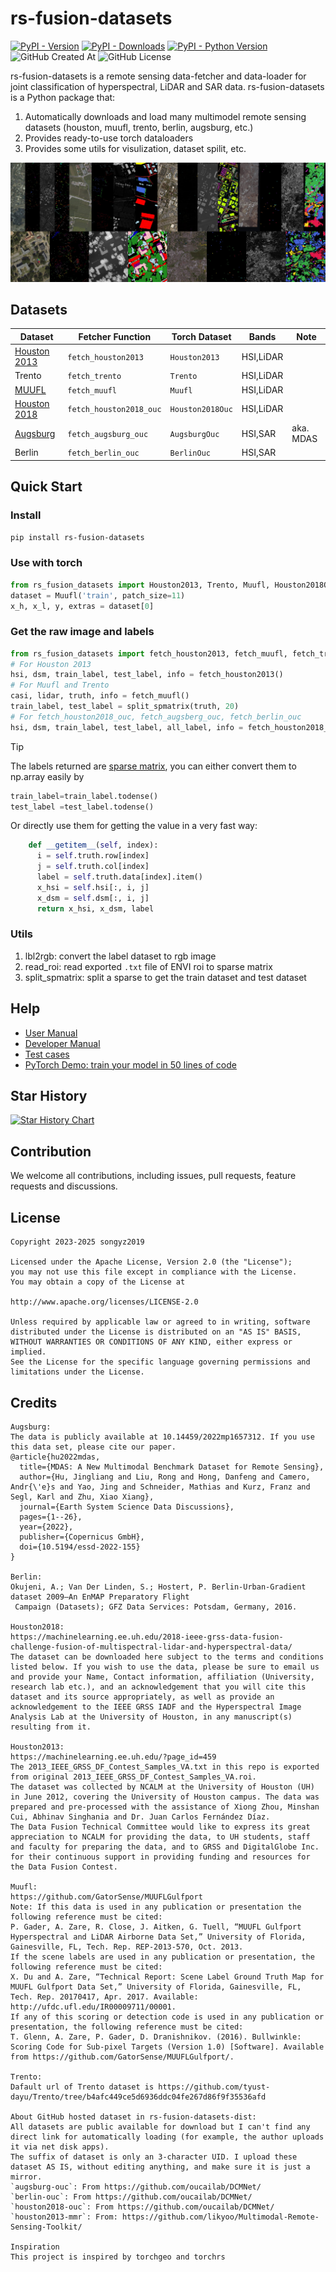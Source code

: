 # rs-fusion-datasets

[![PyPI - Version](https://img.shields.io/pypi/v/rs-fusion-datasets.svg)](https://pypi.org/project/rs-fusion-datasets)
[![PyPI - Downloads](https://img.shields.io/pypi/dm/rs-fusion-datasets)](https://pypi.org/project/rs-fusion-datasets)
[![PyPI - Python Version](https://img.shields.io/pypi/pyversions/rs-fusion-datasets.svg)](https://pypi.org/project/rs-fusion-datasets)
![GitHub Created At](https://img.shields.io/github/created-at/songyz2019/rs-fusion-datasets)
![GitHub License](https://img.shields.io/github/license/songyz2019/rs-fusion-datasets)

rs-fusion-datasets is a remote sensing data-fetcher and data-loader for joint classification of hyperspectral, LiDAR and SAR data. rs-fusion-datasets is a Python package that:
1. Automatically downloads and load many multimodel remote sensing datasets (houston, muufl, trento, berlin, augsburg, etc.)
2. Provides ready-to-use torch dataloaders
3. Provides some utils for visulization, dataset spilit, etc.

![screenshot](screenshot.jpg)

## Datasets

|Dataset|Fetcher Function|Torch Dataset | Bands | Note|
|---|---|---|---|---|
|[Houston 2013](https://machinelearning.ee.uh.edu/?page_id=459)|`fetch_houston2013`|`Houston2013`| HSI,LiDAR | |
|Trento|`fetch_trento`|`Trento`| HSI,LiDAR | |
|[MUUFL](https://doi.org/10.5281/zenodo.1186326)|`fetch_muufl`|`Muufl`| HSI,LiDAR | |
|[Houston 2018](https://machinelearning.ee.uh.edu/2018-ieee-grss-data-fusion-challenge-fusion-of-multispectral-lidar-and-hyperspectral-data/)|`fetch_houston2018_ouc`|`Houston2018Ouc`| HSI,LiDAR | |
|[Augsburg](https://mediatum.ub.tum.de/1657312)|`fetch_augsburg_ouc`|`AugsburgOuc`| HSI,SAR | aka. MDAS |
|Berlin|`fetch_berlin_ouc`|`BerlinOuc`| HSI,SAR | |



## Quick Start
### Install
```bash
pip install rs-fusion-datasets
```

### Use with torch
```python
from rs_fusion_datasets import Houston2013, Trento, Muufl, Houston2018Ouc, BerlinOuc, AugsburgOuc
dataset = Muufl('train', patch_size=11)
x_h, x_l, y, extras = dataset[0]
```

### Get the raw image and labels
```python
from rs_fusion_datasets import fetch_houston2013, fetch_muufl, fetch_trento, split_spmatrix
# For Houston 2013
hsi, dsm, train_label, test_label, info = fetch_houston2013()
# For Muufl and Trento
casi, lidar, truth, info = fetch_muufl()
train_label, test_label = split_spmatrix(truth, 20)
# For fetch_houston2018_ouc, fetch_augsberg_ouc, fetch_berlin_ouc
hsi, dsm, train_label, test_label, all_label, info = fetch_houston2018_ouc()
```

> [!TIP]
> The labels returned are [sparse matrix](https://docs.scipy.org/doc/scipy/reference/generated/scipy.sparse.coo_array.html), you can either convert them to np.array easily by
> ```python
> train_label=train_label.todense()
> test_label =test_label.todense()
> ```
> Or directly use them for getting the value in a very fast way:
> ```python
>     def __getitem__(self, index):
>       i = self.truth.row[index]
>       j = self.truth.col[index]
>       label = self.truth.data[index].item()
>       x_hsi = self.hsi[:, i, j]
>       x_dsm = self.dsm[:, i, j]
>       return x_hsi, x_dsm, label
> ```


### Utils
1. lbl2rgb: convert the label dataset to rgb image
2. read_roi: read exported `.txt` file of ENVI roi to sparse matrix
3. split_spmatrix: split a sparse to get the train dataset and test dataset


## Help
- [User Manual](https://github.com/songyz2019/rs-fusion-datasets/wiki/Usage)
- [Developer Manual](https://github.com/songyz2019/rs-fusion-datasets/wiki/Development)
- [Test cases](tests/test.py)
- [PyTorch Demo: train your model in 50 lines of code](tests/demo_torch.py)


## Star History

[![Star History Chart](https://api.star-history.com/svg?repos=songyz2019/rs-fusion-datasets&type=Date)](https://www.star-history.com/#songyz2019/rs-fusion-datasets&Date)

## Contribution
We welcome all contributions, including issues, pull requests, feature requests and discussions.

## License
```text
Copyright 2023-2025 songyz2019

Licensed under the Apache License, Version 2.0 (the "License");
you may not use this file except in compliance with the License.
You may obtain a copy of the License at

http://www.apache.org/licenses/LICENSE-2.0

Unless required by applicable law or agreed to in writing, software
distributed under the License is distributed on an "AS IS" BASIS,
WITHOUT WARRANTIES OR CONDITIONS OF ANY KIND, either express or implied.
See the License for the specific language governing permissions and
limitations under the License.
```

## Credits
```text
Augsburg:
The data is publicly available at 10.14459/2022mp1657312. If you use this data set, please cite our paper.
@article{hu2022mdas,
  title={MDAS: A New Multimodal Benchmark Dataset for Remote Sensing},
  author={Hu, Jingliang and Liu, Rong and Hong, Danfeng and Camero, Andr{\'e}s and Yao, Jing and Schneider, Mathias and Kurz, Franz and Segl, Karl and Zhu, Xiao Xiang},
  journal={Earth System Science Data Discussions},
  pages={1--26},
  year={2022},
  publisher={Copernicus GmbH},
  doi={10.5194/essd-2022-155}
}

Berlin:
Okujeni, A.; Van Der Linden, S.; Hostert, P. Berlin-Urban-Gradient dataset 2009—An EnMAP Preparatory Flight
 Campaign (Datasets); GFZ Data Services: Potsdam, Germany, 2016.

Houston2018: 
https://machinelearning.ee.uh.edu/2018-ieee-grss-data-fusion-challenge-fusion-of-multispectral-lidar-and-hyperspectral-data/
The dataset can be downloaded here subject to the terms and conditions listed below. If you wish to use the data, please be sure to email us and provide your Name, Contact information, affiliation (University, research lab etc.), and an acknowledgement that you will cite this dataset and its source appropriately, as well as provide an acknowledgement to the IEEE GRSS IADF and the Hyperspectral Image Analysis Lab at the University of Houston, in any manuscript(s) resulting from it.

Houston2013: 
https://machinelearning.ee.uh.edu/?page_id=459
The 2013_IEEE_GRSS_DF_Contest_Samples_VA.txt in this repo is exported from original 2013_IEEE_GRSS_DF_Contest_Samples_VA.roi.
The dataset was collected by NCALM at the University of Houston (UH) in June 2012, covering the University of Houston campus. The data was prepared and pre-processed with the assistance of Xiong Zhou, Minshan Cui, Abhinav Singhania and Dr. Juan Carlos Fernández Díaz.
The Data Fusion Technical Committee would like to express its great appreciation to NCALM for providing the data, to UH students, staff and faculty for preparing the data, and to GRSS and DigitalGlobe Inc. for their continuous support in providing funding and resources for the Data Fusion Contest.

Muufl:
https://github.com/GatorSense/MUUFLGulfport
Note: If this data is used in any publication or presentation the following reference must be cited:
P. Gader, A. Zare, R. Close, J. Aitken, G. Tuell, “MUUFL Gulfport Hyperspectral and LiDAR Airborne Data Set,” University of Florida, Gainesville, FL, Tech. Rep. REP-2013-570, Oct. 2013.
If the scene labels are used in any publication or presentation, the following reference must be cited:
X. Du and A. Zare, “Technical Report: Scene Label Ground Truth Map for MUUFL Gulfport Data Set,” University of Florida, Gainesville, FL, Tech. Rep. 20170417, Apr. 2017. Available: http://ufdc.ufl.edu/IR00009711/00001.
If any of this scoring or detection code is used in any publication or presentation, the following reference must be cited:
T. Glenn, A. Zare, P. Gader, D. Dranishnikov. (2016). Bullwinkle: Scoring Code for Sub-pixel Targets (Version 1.0) [Software]. Available from https://github.com/GatorSense/MUUFLGulfport/.

Trento:
Dafault url of Trento dataset is https://github.com/tyust-dayu/Trento/tree/b4afc449ce5d6936ddc04fe267d86f9f35536afd

About GitHub hosted dataset in rs-fusion-datasets-dist:
All datasets are public available for download but I can't find any direct link for automatically loading (for example, the author uploads it via net disk apps).
The suffix of dataset is only an 3-character UID. I upload these dataset AS IS, without editing anything, and make sure it is just a mirror.
`augsburg-ouc`: From https://github.com/oucailab/DCMNet/
`berlin-ouc`: From https://github.com/oucailab/DCMNet/
`houston2018-ouc`: From https://github.com/oucailab/DCMNet/
`houston2013-mmr`: From: https://github.com/likyoo/Multimodal-Remote-Sensing-Toolkit/

Inspiration
This project is inspired by torchgeo and torchrs
```
